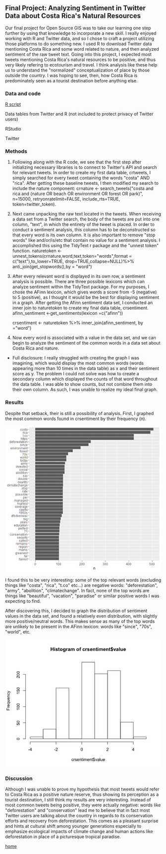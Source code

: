 ## Final Project: Analyzing Sentiment in Twitter Data about Costa Rica's Natural Resources

Our final project for Open Source GIS was to take our learning one step further by using that knowledge to incorporate a new skill. I really enjoyed working with R and Twitter data, and so I chose to craft a project utilizing those platforms to do something new. I used R to download Twitter data mentioning Costa Rica and some word related to nature, and then analyzed sentiment of the raw tweet text. Going into this project, I expected most tweets mentioning Costa Rica's natural resources to be positive, and thus very likely refering to ecotourism and travel. I think analysis like these help us to understand the "normalized" conceptualization of place by those outside the country. I was hoping to see, then, how Costa Rica is predominately seen as a tourist destination before anything else. 

### Data and code 

[R script](cr_twitterscript.R)

Data tables from Twitter and R (not included to protect privacy of Twitter users)

RStudio 

Twitter 

### Methods 

1. Following along with the R code, we see that the first step after initializing necessary libraries is to connect to Twitter's API and search for relevant tweets. In order to create my first data table, crtweets, I simply searched for every tweet containing the words "costa" AND "rica". After getting these baseline tweets, I then modified my search to include the nature component:
  crnature <- search_tweets("costa and rica and (nature OR beach OR environment OR forest OR park)", n=15000, retryonratelimit=FALSE, include_rts=TRUE, token=twitter_token). 
  
2. Next came unpacking the raw text located in the tweets. When receiving a data set from a Twitter search, the body of the tweets are put into one column, "text", in which the entirety of the tweet is placed. In order to conduct a sentiment analysis, this column has to be deconstructed so that every word is its own column. It is also important to remove "stop words" like and/or/is/etc that contain no value for a sentiment analysis. I accomplished this using the TidyText r package and the "unnest token" function. 
    naturetoken <-
  unnest_tokens(crnature,word,text,token="words",format = c("text"),to_lower=TRUE, drop=TRUE,collapse=NULL)%>%
  anti_join(get_stopwords(),by = "word")
  
3. After every relevant word is displayed in its own row, a sentiment analysis is possible. There are three possible lexicons which can analyze sentiment within the TidyText package. For my purposes, I chose the AFinn lexicon, which gives words a score from -5 (negative) to 5 (positive), as I thought it would be the best for displaying sentiment in a graph. After getting the Afinn sentiment data set, I conducted an inner join to naturetoken to create my final data table, crsentiment. 
    afinn_sentiment <-get_sentiments(lexicon =c("afinn"))

    crsentiment <- naturetoken %>%
     inner_join(afinn_sentiment, by ="word")
     
4. Now every word is associated with a value in the data set, and we can begin to analyze the sentiment of the common words in a data set about Costa Rica and nature. 

* Full disclosure: I really struggled with creating the graph I was imagining, which would display the most common words (words appearing more than 10 times in the data table) as x and their sentiment score as y. The problem I could not solve was how to create a secondary column which displayed the counts of that word throughout the data table. I was able to show counts, but not combine them into their own column. As such, I was unable to realize my ideal final graph. 

### Results

Despite that setback, their is still a possibility of analysis. First, I graphed the most common words found in crsentiment by their frequency (n).

![image1](commonwords.png)

I found this to be very interesting: some of the top relevant words (excluding things like "costa", "rica", "t.co" etc...) are negative words: "deforestation", "army", "abolition", "climatechange". In fact, none of the top words are things like "beautiful", "vacation", "paradise" or similar positive words I was expecting to find. 

After discovering this, I decided to graph the distribution of sentiment values in the data set, and found a relatively even distribution, with slightly more positive/neutral words. This makes sense as many of the top words are unlikely to be present in the AFinn lexicon: words like "since", "70s", "world", etc. 

![image2](rplot.png)


### Discussion 

Although I was unable to prove my hypothesis that most tweets would refer to Costa Rica as a positive nature reserve, thus showing its perception as a tourist destination, I still think my results are very interesting. Instead of most common tweets being positive, they were actually negative: words like "deforestation" and "conservation" lead me to believe that in fact most Twitter users are talking about the country in regards to its conservation efforts and recovery from deforestation. This comes as a pleasant surprise and hints at cultural shift among younger generations especially to emphasize ecological impacts of climate change and human actions like deforestation in place of a picturesque tropical paradise. 

[home](index.md)
  
